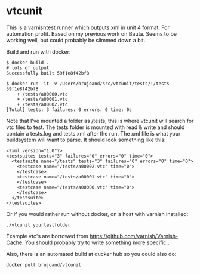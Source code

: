 # vtcunit
This is a varnishtest runner which outputs xml in unit 4 format. For automation profit.
Based on my previous work on Bauta.
Seems to be working well, but could probably be slimmed down a bit.

Build and run with docker:

```
$ docker build .
# lots of output
Successfully built 59f1e8f42bf8

$ docker run -it -v /Users/brujoand/src/vtcunit/tests/:/tests 59f1e8f42bf8
    + /tests/a00000.vtc
    + /tests/a00001.vtc
    + /tests/a00002.vtc
[Total] tests: 3 failures: 0 errors: 0 time: 0s
```
Note that I've mounted a folder as /tests, this is where vtcunit will search for vtc files to test.
The tests folder is mounted with read & write and should contain a tests.log and tests.xml after the run.
The xml file is what your buildsystem will want to parse. It should look something like this:

```
<?xml version="1.0"?>
<testsuites tests="3" failures="0" errors="0" time="0">
  <testsuite name="/tests" tests="3" failures="0" errors="0" time="0">
    <testcase name="/tests/a00002.vtc" time="0">
    </testcase>
    <testcase name="/tests/a00001.vtc" time="0">
    </testcase>
    <testcase name="/tests/a00000.vtc" time="0">
    </testcase>
  </testsuite>
</testsuites>
```


Or if you would rather run without docker, on a host with varnish installed:

```
./vtcunit yourtestfolder
```

Example vtc's are borrowed from https://github.com/varnish/Varnish-Cache.
You should probably try to write something more specific..

Also, there is an automated build at ducker hub so you could also do:

```
docker pull brujoand/vtcunit
```
